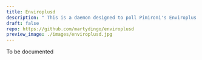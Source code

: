 ```yaml
---
title: Enviroplusd
description: " This is a daemon designed to poll Pimironi's Enviroplus (aka Enviro+) for environmental data."
draft: false
repo: https://github.com/martydingo/enviroplusd
preview_image: ./images/enviroplusd.jpg
---
```


To be documented
